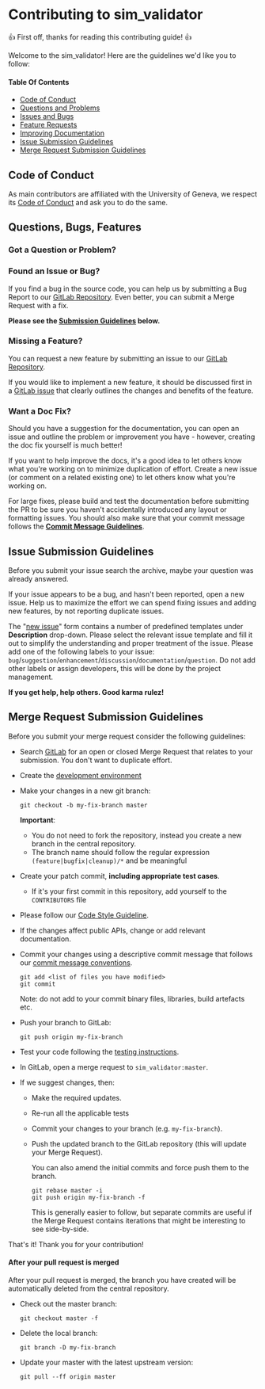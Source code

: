 # Contributing to sim_validator

:+1: First off, thanks for reading this contributing guide! :+1:

Welcome to the sim_validator! Here are the guidelines we'd like you to follow:

#### Table Of Contents
* [Code of Conduct](#coc)
* [Questions and Problems](#question)
* [Issues and Bugs](#issue)
* [Feature Requests](#feature)
* [Improving Documentation](#docs)
* [Issue Submission Guidelines](#submit)
* [Merge Request Submission Guidelines](#submit-mr)

## <a name="coc"></a> Code of Conduct

As main contributors are affiliated with the University of Geneva, we respect its [Code of Conduct][coc] and ask you to do the same.

## <a name="requests"></a> Questions, Bugs, Features

### <a name="question"></a> Got a Question or Problem?

### <a name="issue"></a> Found an Issue or Bug?

If you find a bug in the source code, you can help us by submitting a Bug Report to our
[GitLab Repository][gitlab-issues]. Even better, you can submit a Merge Request with a fix.

**Please see the [Submission Guidelines](#submit) below.**

### <a name="feature"></a> Missing a Feature?

You can request a new feature by submitting an issue to our [GitLab Repository][gitlab-issues].

If you would like to implement a new feature, it should be discussed first in a
[GitLab issue][gitlab-issues] that clearly outlines the changes and benefits of the feature.

### <a name="docs"></a> Want a Doc Fix?

Should you have a suggestion for the documentation, you can open an issue and outline the problem
or improvement you have - however, creating the doc fix yourself is much better!

If you want to help improve the docs, it's a good idea to let others know what you're working on to
minimize duplication of effort. Create a new issue (or comment on a related existing one) to let
others know what you're working on.

For large fixes, please build and test the documentation before submitting the PR to be sure you
haven't accidentally introduced any layout or formatting issues. You should also make sure that your
commit message follows the **[Commit Message Guidelines][developers-commits]**.

## <a name="submit"></a> Issue Submission Guidelines
Before you submit your issue search the archive, maybe your question was already answered.

If your issue appears to be a bug, and hasn't been reported, open a new issue. Help us to maximize
the effort we can spend fixing issues and adding new features, by not reporting duplicate issues.

The "[new issue][gitlab-new-issue]" form contains a number of predefined templates under **Description**
drop-down. Please select the relevant issue template and fill it out to simplify the understanding
and proper treatment of the issue. Please add one of the following labels to your issue:
`bug`/`suggestion`/`enhancement`/`discussion`/`documentation`/`question`. Do not add other labels or assign
developers, this will be done by the project management. 

**If you get help, help others. Good karma rulez!**

## <a name="submit-mr"></a> Merge Request Submission Guidelines
Before you submit your merge request consider the following guidelines:

* Search [GitLab][gitlab-merge-requests] for an open or closed Merge Request
that relates to your submission. You don't want to duplicate effort.
* Create the [development environment][developers-setup]
* Make your changes in a new git branch:

    ```shell
    git checkout -b my-fix-branch master
    ```
    **Important**:
    - You do not need to fork the repository, instead you create a new branch in the central repository.
    - The branch name should follow the regular expression `(feature|bugfix|cleanup)/*`
    and be meaningful

* Create your patch commit, **including appropriate test cases**.
    - If it's your first commit in this repository, add yourself to the `CONTRIBUTORS` file
* Please follow our [Code Style Guideline][developers-rules].
* If the changes affect public APIs, change or add relevant documentation.
* Commit your changes using a descriptive commit message that follows our
  [commit message conventions][developers-commits]. 
    ```shell
    git add <list of files you have modified>
    git commit 
    ```
  Note: do not add to your commit binary files, libraries, build artefacts etc. 

* Push your branch to GitLab:

    ```shell
    git push origin my-fix-branch
    ```
* Test your code following the [testing instructions][developers-tests].
* In GitLab, open a merge request to `sim_validator:master`. 
* If we suggest changes, then:

  * Make the required updates.
  * Re-run all the applicable tests
  * Commit your changes to your branch (e.g. `my-fix-branch`).
  * Push the updated branch to the GitLab repository (this will update your Merge Request).

    You can also amend the initial commits and force push them to the branch.

    ```shell
    git rebase master -i
    git push origin my-fix-branch -f
    ```

    This is generally easier to follow, but separate commits are useful if the Merge Request contains
    iterations that might be interesting to see side-by-side.

That's it! Thank you for your contribution!

#### After your pull request is merged

After your pull request is merged, the branch you have created will be automatically
deleted from the central repository.

* Check out the master branch:

    ```shell
    git checkout master -f
    ```

* Delete the local branch:

    ```shell
    git branch -D my-fix-branch
    ```

* Update your master with the latest upstream version:

    ```shell
    git pull --ff origin master
    ```

[coc]:https://www.unige.ch/ethique/charter/
[gitlab]:https://gitlab.cern.ch/cta_unige/sim_validator
[gitlab-issues]:https://gitlab.cern.ch/cta_unige/sim_validator/issues
[gitlab-merge-requests]:https://gitlab.cern.ch/cta-unige/sim_validator/-/merge_requests
[developers-commits]:https://chris.beams.io/posts/git-commit/
[gitlab-new-issue]:https://gitlab.cern.ch/cta-unige/sim_validator/issues/new?issue%5Bassignee_id%5D=&issue%5Bmilestone_id%5D=
[developers-setup]:DEVELOPERS.md#setup
[developers-tests]:DEVELOPERS.md#tests
[developers-rules]:DEVELOPERS.md#rules
[developers-documentation]:DEVELOPERS.md#documentation
